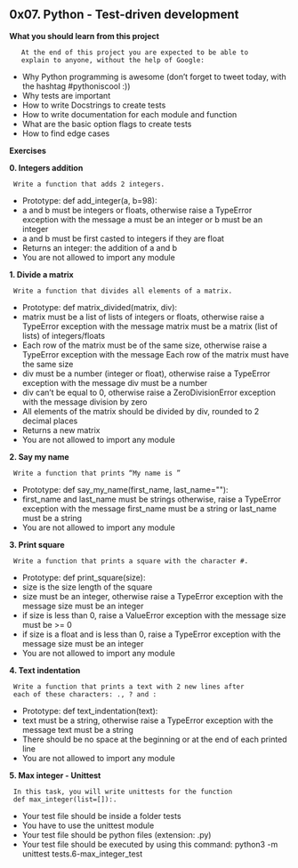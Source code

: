 
## 0x07. Python - Test-driven development

**What you should learn from this project**

       At the end of this project you are expected to be able to
       explain to anyone, without the help of Google:

* Why Python programming is awesome (don’t forget to tweet today,
  with the hashtag #pythoniscool :))
* Why tests are important
* How to write Docstrings to create tests
* How to write documentation for each module and function
* What are the basic option flags to create tests
* How to find edge cases

**Exercises**

**0. Integers addition**

     Write a function that adds 2 integers.

* Prototype: def add_integer(a, b=98):
* a and b must be integers or floats, otherwise raise a
  TypeError exception with the message a must be an integer or
  b must be an integer
* a and b must be first casted to integers if they are float
* Returns an integer: the addition of a and b
* You are not allowed to import any module

**1. Divide a matrix**

     Write a function that divides all elements of a matrix.

* Prototype: def matrix_divided(matrix, div):
* matrix must be a list of lists of integers or floats,
  otherwise raise a TypeError exception with the message matrix
  must be a matrix (list of lists) of integers/floats
* Each row of the matrix must be of the same size, otherwise raise a
  TypeError exception with the message Each row of the matrix must
  have the same size
* div must be a number (integer or float), otherwise raise a
  TypeError exception with the message div must be a number
* div can’t be equal to 0, otherwise raise a ZeroDivisionError
  exception with the message division by zero
* All elements of the matrix should be divided by div, rounded
  to 2 decimal places
* Returns a new matrix
* You are not allowed to import any module

**2. Say my name**

     Write a function that prints “My name is ”

* Prototype: def say_my_name(first_name, last_name=""):
* first_name and last_name must be strings otherwise, raise a
  TypeError exception with the message first_name must be a string
  or last_name must be a string
* You are not allowed to import any module

**3. Print square**

     Write a function that prints a square with the character #.

* Prototype: def print_square(size):
* size is the size length of the square
* size must be an integer, otherwise raise a TypeError exception
  with the message size must be an integer
* if size is less than 0, raise a ValueError exception with the
  message size must be >= 0
* if size is a float and is less than 0, raise a TypeError exception
  with the message size must be an integer
* You are not allowed to import any module

**4. Text indentation**

     Write a function that prints a text with 2 new lines after
     each of these characters: ., ? and :

* Prototype: def text_indentation(text):
* text must be a string, otherwise raise a TypeError exception
  with the message text must be a string
* There should be no space at the beginning or at the end of each
  printed line
* You are not allowed to import any module

**5. Max integer - Unittest**

     In this task, you will write unittests for the function
     def max_integer(list=[]):.

* Your test file should be inside a folder tests
* You have to use the unittest module
* Your test file should be python files (extension: .py)
* Your test file should be executed by using this command:
  python3 -m unittest tests.6-max_integer_test
